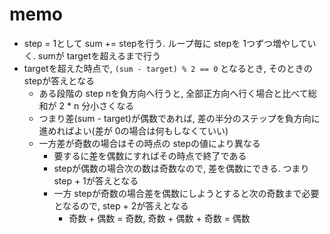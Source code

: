 # memo

- step = 1として sum += stepを行う. ループ毎に stepを 1つずつ増やしていく. sumが targetを超えるまで行う
- targetを超えた時点で, `(sum - target) % 2 == 0` となるとき, そのときの stepが答えとなる
  - ある段階の step nを負方向へ行うと, 全部正方向へ行く場合と比べて総和が 2 * n 分小さくなる
  - つまり差(sum - target)が偶数であれば, 差の半分のステップを負方向に進めればよい(差が 0の場合は何もしなくていい)
  - 一方差が奇数の場合はその時点の stepの値により異なる
    - 要するに差を偶数にすればその時点で終了である
    - stepが偶数の場合次の数は奇数なので, 差を偶数にできる. つまり step + 1が答えとなる
    - 一方 stepが奇数の場合差を偶数にしようとすると次の奇数まで必要となるので, step + 2が答えとなる
      - 奇数 + 偶数 = 奇数, 奇数 + 偶数 + 奇数 = 偶数
